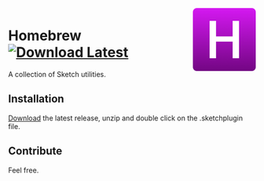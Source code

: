<img src="https://github.com/ozgurgunes/Sketch-Homebrew/blob/master/assets/icon.png?raw=true" alt="Sketch Homebrew" width="128" align="right" />

# Homebrew  [![Download Latest][image]][link]

[image]: https://img.shields.io/github/release/ozgurgunes/Sketch-Homebrew.svg?label=Download
[link]: https://github.com/ozgurgunes/Sketch-Homebrew/releases/latest/download/homebrew.sketchplugin.zip

A collection of Sketch utilities.

## Installation

[Download][link] the latest release, unzip and double click on the .sketchplugin file.

## Contribute

Feel free.